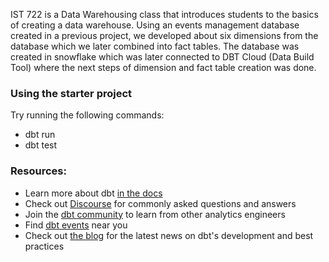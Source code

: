 IST 722 is a Data Warehousing class that introduces students to the basics of creating a data warehouse.
Using an events management database created in a previous project, we developed about six dimensions from the database which we later combined into fact tables.
The database was created in snowflake which was later connected to DBT Cloud (Data Build Tool) where the next steps of dimension and fact table creation was done.

### Using the starter project

Try running the following commands:
- dbt run
- dbt test


### Resources:
- Learn more about dbt [in the docs](https://docs.getdbt.com/docs/introduction)
- Check out [Discourse](https://discourse.getdbt.com/) for commonly asked questions and answers
- Join the [dbt community](https://getdbt.com/community) to learn from other analytics engineers
- Find [dbt events](https://events.getdbt.com) near you
- Check out [the blog](https://blog.getdbt.com/) for the latest news on dbt's development and best practices

